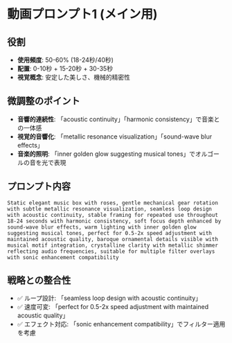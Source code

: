 # 動画プロンプト1 (メイン用)

## 役割
- **使用頻度**: 50-60% (18-24秒/40秒)
- **配置**: 0-10秒 + 15-20秒 + 30-35秒
- **視覚概念**: 安定した美しさ、機械的精密性

## 微調整のポイント
- **音響的連続性**: 「acoustic continuity」「harmonic consistency」で音楽との一体感
- **視覚的音響化**: 「metallic resonance visualization」「sound-wave blur effects」
- **音楽的照明**: 「inner golden glow suggesting musical tones」でオルゴールの音を光で表現

## プロンプト内容
```
Static elegant music box with roses, gentle mechanical gear rotation with subtle metallic resonance visualization, seamless loop design with acoustic continuity, stable framing for repeated use throughout 18-24 seconds with harmonic consistency, soft focus depth enhanced by sound-wave blur effects, warm lighting with inner golden glow suggesting musical tones, perfect for 0.5-2x speed adjustment with maintained acoustic quality, baroque ornamental details visible with musical motif integration, crystalline clarity with metallic shimmer reflecting audio frequencies, suitable for multiple filter overlays with sonic enhancement compatibility
```

## 戦略との整合性
- ✅ ループ設計: 「seamless loop design with acoustic continuity」
- ✅ 速度可変: 「perfect for 0.5-2x speed adjustment with maintained acoustic quality」
- ✅ エフェクト対応: 「sonic enhancement compatibility」でフィルター適用を考慮
